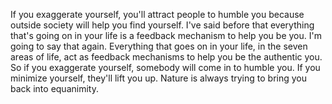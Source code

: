  If you exaggerate yourself, you'll attract people to humble you because outside society will help you find yourself. I've said before that everything that's going on in your life is a feedback mechanism to help you be you. I'm going to say that again. Everything that goes on in your life, in the seven areas of life, act as feedback mechanisms to help you be the authentic you. So if you exaggerate yourself, somebody will come in to humble you. If you minimize yourself, they'll lift you up. Nature is always trying to bring you back into equanimity.